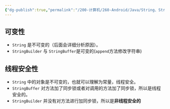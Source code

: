 ```yaml
---
{"dg-publish":true,"permalink":"/200-计算机/260-Android/Java/String、StringBuffer、StringBuilder 的区别？/","noteIcon":""}
---
```



## 可变性
- `String` 是不可变的（后面会详细分析原因）。
- `StringBuilder` 与 `StringBuffer`是可变的(`append`方法修改字符串)

## 线程安全性
- `String` 中的对象是不可变的，也就可以理解为常量，线程安全。
- `StringBuffer` 对方法加了同步锁或者对调用的方法加了同步锁，所以是线程安全的。
- `StringBuilder` 并没有对方法进行加同步锁，所以是**非线程安全的**


